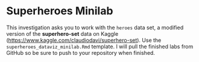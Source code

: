# Superheroes Minilab
This investigation asks you to work with the `heroes` data set, a modified version of the **superhero-set** data on Kaggle (https://www.kaggle.com/claudiodavi/superhero-set). Use the `superheroes_dataviz_minilab.Rmd` template. I will pull the finished labs from GitHub so be sure to push to your repository when finished.
